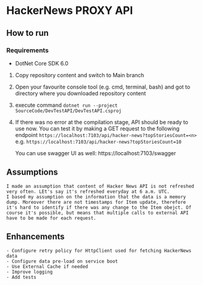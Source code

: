 # HackerNews PROXY API

## How to run

### Requirements
- DotNet Core SDK 6.0

1. Copy repository content and switch to Main branch
2. Open your favourite console tool (e.g. cmd, terminal, bash) and got to directory where you downloaded repository content
3. execute command `dotnet run --project SourceCode/DevTestAPI/DevTestAPI.csproj`
4. If there was no error at the compilation stage, API should be ready to use now. You can test it by making a GET request to the following endpoint
    `https://localhost:7103/api/hacker-news?topStoriesCount=<n>` e.g. `https://localhost:7103/api/hacker-news?topStoriesCount=10`

    You can use swagger UI as well: https://localhost:7103/swagger

## Assumptions
    I made an assumption that content of Hacker News API is not refreshed very often. LEt's say it's refreshed everyday at 6 a.m. UTC.
    I based my assumption on the information that the data is a memory dump. Moreover there are not timestamps for Item update, therefore it's hard to identify if there was any change to the Item obejct. Of course it's possible, but means that multiple calls to external API have to be made for each request.

## Enhancements
    - Configure retry policy for HttpClient used for fetching HackerNews data
    - Configure data pre-load on service boot
    - Use External Cache if needed
    - Improve logging
    - Add tests